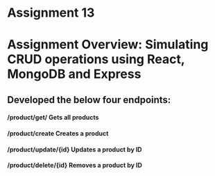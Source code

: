 # Assignment 13

# Assignment Overview: Simulating CRUD operations using React, MongoDB and Express

## Developed the below four endpoints:
####	/product/get/		        Gets all products
####	/product/create		        Creates a product
####	/product/update/{id}		Updates a product by ID
####	/product/delete/{id}		Removes a product by ID



